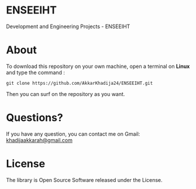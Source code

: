 # ENSEEIHT 
Development and Engineering Projects - ENSEEIHT

# About

To download this repository on your own machine, open a terminal on **Linux** and type the command :

    git clone https://github.com/AkkarKhadija24/ENSEEIHT.git
    
Then you can surf on the repository as you want.
# Questions?
If you have any question, you can contact me on Gmail: khadijaakkarah@gmail.com
# License
The library is Open Source Software released under the License.
